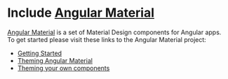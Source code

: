 # Include [Angular Material](https://material.angular.io)

[Angular Material](https://material.angular.io) is a set of Material Design components for Angular apps. To get started please visit these links to the Angular Material project:

 - [Getting Started](https://material.angular.io/guide/getting-started)
 - [Theming Angular Material](https://material.angular.io/guide/theming)
 - [Theming your own components](https://material.angular.io/guide/theming-your-components)
